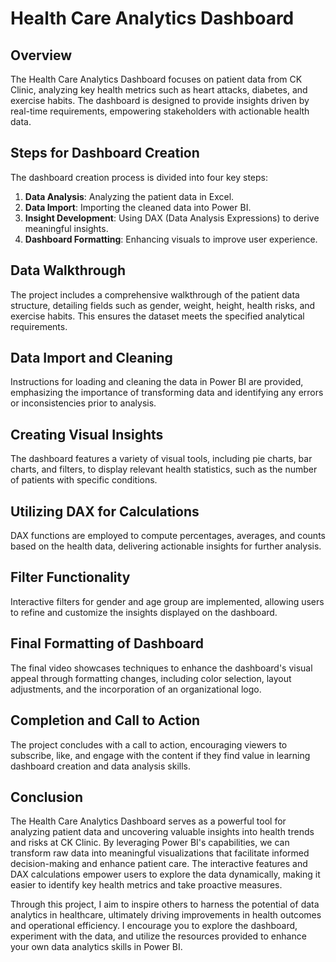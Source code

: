 # Health Care Analytics Dashboard

## Overview
The Health Care Analytics Dashboard focuses on patient data from CK Clinic, analyzing key health metrics such as heart attacks, diabetes, and exercise habits. The dashboard is designed to provide insights driven by real-time requirements, empowering stakeholders with actionable health data.

## Steps for Dashboard Creation
The dashboard creation process is divided into four key steps:
1. **Data Analysis**: Analyzing the patient data in Excel.
2. **Data Import**: Importing the cleaned data into Power BI.
3. **Insight Development**: Using DAX (Data Analysis Expressions) to derive meaningful insights.
4. **Dashboard Formatting**: Enhancing visuals to improve user experience.

## Data Walkthrough
The project includes a comprehensive walkthrough of the patient data structure, detailing fields such as gender, weight, height, health risks, and exercise habits. This ensures the dataset meets the specified analytical requirements.

## Data Import and Cleaning
Instructions for loading and cleaning the data in Power BI are provided, emphasizing the importance of transforming data and identifying any errors or inconsistencies prior to analysis.

## Creating Visual Insights
The dashboard features a variety of visual tools, including pie charts, bar charts, and filters, to display relevant health statistics, such as the number of patients with specific conditions.

## Utilizing DAX for Calculations
DAX functions are employed to compute percentages, averages, and counts based on the health data, delivering actionable insights for further analysis.

## Filter Functionality
Interactive filters for gender and age group are implemented, allowing users to refine and customize the insights displayed on the dashboard.

## Final Formatting of Dashboard
The final video showcases techniques to enhance the dashboard's visual appeal through formatting changes, including color selection, layout adjustments, and the incorporation of an organizational logo.

## Completion and Call to Action
The project concludes with a call to action, encouraging viewers to subscribe, like, and engage with the content if they find value in learning dashboard creation and data analysis skills.

## Conclusion
The Health Care Analytics Dashboard serves as a powerful tool for analyzing patient data and uncovering valuable insights into health trends and risks at CK Clinic. By leveraging Power BI's capabilities, we can transform raw data into meaningful visualizations that facilitate informed decision-making and enhance patient care. The interactive features and DAX calculations empower users to explore the data dynamically, making it easier to identify key health metrics and take proactive measures.

Through this project, I aim to inspire others to harness the potential of data analytics in healthcare, ultimately driving improvements in health outcomes and operational efficiency. I encourage you to explore the dashboard, experiment with the data, and utilize the resources provided to enhance your own data analytics skills in Power BI.
